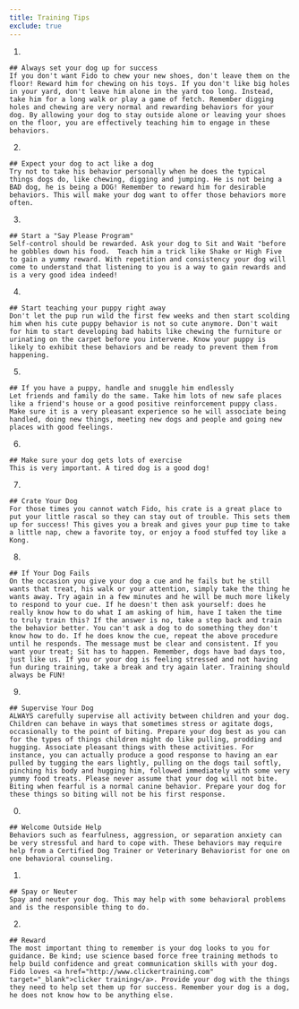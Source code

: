 ```yaml
---
title: Training Tips
exclude: true
---
```

  1.
    ## Always set your dog up for success
    If you don't want Fido to chew your new shoes, don't leave them on the floor! Reward him for chewing on his toys. If you don't like big holes in your yard, don't leave him alone in the yard too long. Instead, take him for a long walk or play a game of fetch. Remember digging holes and chewing are very normal and rewarding behaviors for your dog. By allowing your dog to stay outside alone or leaving your shoes on the floor, you are effectively teaching him to engage in these behaviors.
  2.
    ## Expect your dog to act like a dog
    Try not to take his behavior personally when he does the typical things dogs do, like chewing, digging and jumping. He is not being a BAD dog, he is being a DOG! Remember to reward him for desirable behaviors. This will make your dog want to offer those behaviors more often.
  3.
    ## Start a "Say Please Program"
    Self-control should be rewarded. Ask your dog to Sit and Wait "before he gobbles down his food.  Teach him a trick like Shake or High Five to gain a yummy reward. With repetition and consistency your dog will come to understand that listening to you is a way to gain rewards and is a very good idea indeed!
  4.
    ## Start teaching your puppy right away
    Don't let the pup run wild the first few weeks and then start scolding him when his cute puppy behavior is not so cute anymore. Don't wait for him to start developing bad habits like chewing the furniture or urinating on the carpet before you intervene. Know your puppy is likely to exhibit these behaviors and be ready to prevent them from happening.
  5.
    ## If you have a puppy, handle and snuggle him endlessly
    Let friends and family do the same. Take him lots of new safe places like a friend's house or a good positive reinforcement puppy class. Make sure it is a very pleasant experience so he will associate being handled, doing new things, meeting new dogs and people and going new places with good feelings.
  6.
    ## Make sure your dog gets lots of exercise
    This is very important. A tired dog is a good dog!
  7.
    ## Crate Your Dog
    For those times you cannot watch Fido, his crate is a great place to put your little rascal so they can stay out of trouble. This sets them up for success! This gives you a break and gives your pup time to take a little nap, chew a favorite toy, or enjoy a food stuffed toy like a Kong.
  8.
    ## If Your Dog Fails
    On the occasion you give your dog a cue and he fails but he still wants that treat, his walk or your attention, simply take the thing he wants away. Try again in a few minutes and he will be much more likely to respond to your cue. If he doesn't then ask yourself: does he really know how to do what I am asking of him, have I taken the time to truly train this? If the answer is no, take a step back and train the behavior better. You can't ask a dog to do something they don't know how to do. If he does know the cue, repeat the above procedure until he responds. The message must be clear and consistent. If you want your treat; Sit has to happen. Remember, dogs have bad days too, just like us. If you or your dog is feeling stressed and not having fun during training, take a break and try again later. Training should always be FUN!
  9.
    ## Supervise Your Dog
    ALWAYS carefully supervise all activity between children and your dog. Children can behave in ways that sometimes stress or agitate dogs, occasionally to the point of biting. Prepare your dog best as you can for the types of things children might do like pulling, prodding and hugging. Associate pleasant things with these activities. For instance, you can actually produce a good response to having an ear pulled by tugging the ears lightly, pulling on the dogs tail softly, pinching his body and hugging him, followed immediately with some very yummy food treats. Please never assume that your dog will not bite. Biting when fearful is a normal canine behavior. Prepare your dog for these things so biting will not be his first response.
  0.
    ## Welcome Outside Help
    Behaviors such as fearfulness, aggression, or separation anxiety can be very stressful and hard to cope with. These behaviors may require help from a Certified Dog Trainer or Veterinary Behaviorist for one on one behavioral counseling.
  1.
    ## Spay or Neuter
    Spay and neuter your dog. This may help with some behavioral problems and is the responsible thing to do.
  2.
    ## Reward
    The most important thing to remember is your dog looks to you for guidance. Be kind; use science based force free training methods to help build confidence and great communication skills with your dog. Fido loves <a href="http://www.clickertraining.com" target="_blank">clicker training</a>. Provide your dog with the things they need to help set them up for success. Remember your dog is a dog, he does not know how to be anything else.
